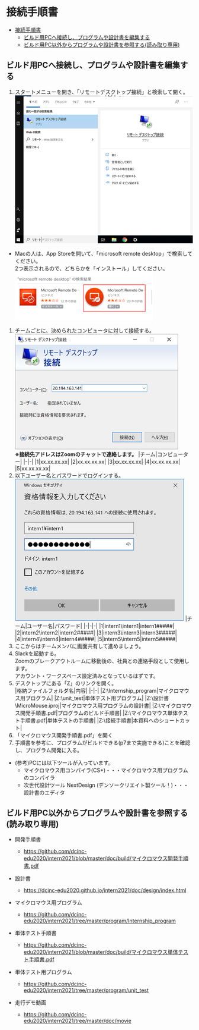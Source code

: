 # 接続手順書
- [接続手順書](#接続手順書)
  - [ビルド用PCへ接続し、プログラムや設計書を編集する](#ビルド用pcへ接続しプログラムや設計書を編集する)
  - [ビルド用PC以外からプログラムや設計書を参照する(読み取り専用)](#ビルド用pc以外からプログラムや設計書を参照する読み取り専用)

## ビルド用PCへ接続し、プログラムや設計書を編集する
1. スタートメニューを開き、「リモートデスクトップ接続」と検索して開く。  
  ![リモートデスクトップ接続](img/remote.png)

  * Macの人は、App Storeを開いて、「microsoft remote desktop」で検索してください。  
    2つ表示されるので、どちらかを「インストール」してください。  
  ![Macリモートデスクトップ接続](img/mac_remote.png)

1. チームごとに、決められたコンピュータに対して接続する。  
  ![リモートデスクトップ接続2](img/remote2.png)  
  __※接続先アドレスはZoomのチャットで連絡します。__
    |チーム|コンピューター|
    |-|-|
    |1|xx.xx.xx.xx|
    |2|xx.xx.xx.xx|
    |3|xx.xx.xx.xx|
    |4|xx.xx.xx.xx|
    |5|xx.xx.xx.xx|
1. 以下ユーザー名とパスワードでログインする。  
  ![リモートデスクトップ接続3](img/remote3.png)
    |チーム|ユーザー名|パスワード|
    |-|-|-|
    |1|intern1\intern1|intern1#####|
    |2|intern2\intern2|intern2#####|
    |3|intern3\intern3|intern3#####|
    |4|intern4\intern4|intern4#####|
    |5|intern5\intern5|intern5#####|
1. ここからはチームメンバに画面共有して進めましょう。
1. Slackを起動する。  
  Zoomのブレークアウトルームに移動後の、社員との連絡手段として使用します。  
  アカウント・ワークスペース設定済みとなっているはずです。
1. デスクトップにある「Z」のリンクを開く。  
    |格納ファイルフォルダ名|内容|
    |-|-|
    |Z:\Internship_program|マイクロマウス用プログラム|
    |Z:\unit_test|単体テスト用プログラム|
    |Z:\設計書\MicroMouse.iproj|マイクロマウス用プログラムの設計書|
    |Z:\マイクロマウス開発手順書.pdf|プログラムのビルド手順書|
    |Z:\マイクロマウス単体テスト手順書.pdf|単体テストの手順書|
    |Z:\接続手順書|本資料へのショートカット|
1. 「マイクロマウス開発手順書.pdf」を開く
1. 手順書を参考に、プログラムがビルドできる(p7まで実施できる)ことを確認し、プログラム開発に入る。
* (参考)PCには以下ツールが入っています。
  * マイクロマウス用コンパイラ(CS+)・・・マイクロマウス用プログラムのコンパイラ
  * 次世代設計ツール NextDesign (デンソークリエイト製ツール！)・・・設計書のエディタ

## ビルド用PC以外からプログラムや設計書を参照する(読み取り専用)
* 開発手順書
  * https://github.com/dcinc-edu2020/intern2021/blob/master/doc/build/マイクロマウス開発手順書.pdf
* 設計書
  * https://dcinc-edu2020.github.io/intern2021/doc/design/index.html
* マイクロマウス用プログラム
  * https://github.com/dcinc-edu2020/intern2021/tree/master/program/Internship_program
* 単体テスト手順書
  * https://github.com/dcinc-edu2020/intern2021/blob/master/doc/build/マイクロマウス単体テスト手順書.pdf
* 単体テスト用プログラム
  * https://github.com/dcinc-edu2020/intern2021/tree/master/program/unit_test

* 走行デモ動画
  * https://github.com/dcinc-edu2020/intern2021/tree/master/doc/movie
